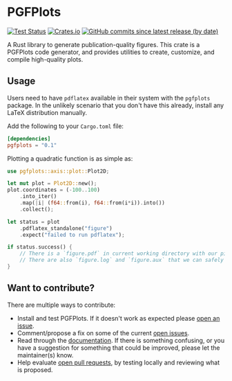 # PGFPlots

[![Test Status](https://github.com/DJDuque/pgfplots/actions/workflows/rust.yml/badge.svg)](https://github.com/DJDuque/pgfplots/actions/workflows/rust.yml)
[![Crates.io](https://img.shields.io/crates/v/pgfplots?labelColor=383f47)](https://crates.io/crates/pgfplots)
[![GitHub commits since latest release (by date)](https://img.shields.io/github/commits-since/DJDuque/pgfplots/latest?labelColor=383f47)](https://github.com/DJDuque/pgfplots/commits/main)

A Rust library to generate publication-quality figures. This crate is a PGFPlots
code generator, and provides utilities to create, customize, and compile 
high-quality plots.

## Usage

Users need to have `pdflatex` available in their system with the `pgfplots`
package. In the unlikely scenario that you don't have this already, install
any LaTeX distribution manually.

Add the following to your `Cargo.toml` file:

```toml
[dependencies]
pgfplots = "0.1"
```

Plotting a quadratic function is as simple as:

```rust
use pgfplots::axis::plot::Plot2D;

let mut plot = Plot2D::new();
plot.coordinates = (-100..100)
    .into_iter()
    .map(|i| (f64::from(i), f64::from(i*i)).into())
    .collect();

let status = plot
    .pdflatex_standalone("figure")
    .expect("failed to run pdflatex");

if status.success() {
    // There is a `figure.pdf` in current working directory with our picture
    // There are also `figure.log` and `figure.aux` that we can safely remove
}
```

## Want to contribute?

There are multiple ways to contribute:
- Install and test PGFPlots. If it doesn't work as expected please [open an
  issue](https://github.com/DJDuque/pgfplots/issues/new).
- Comment/propose a fix on some of the current [open 
issues](https://github.com/DJDuque/pgfplots/issues).
- Read through the [documentation](https://docs.rs/pgfplots). If there is 
  something confusing, or you have a suggestion for something that could be 
  improved, please let the maintainer(s) know.
- Help evaluate [open pull requests](https://github.com/DJDuque/pgfplots/pulls),
  by testing locally and reviewing what is proposed.

